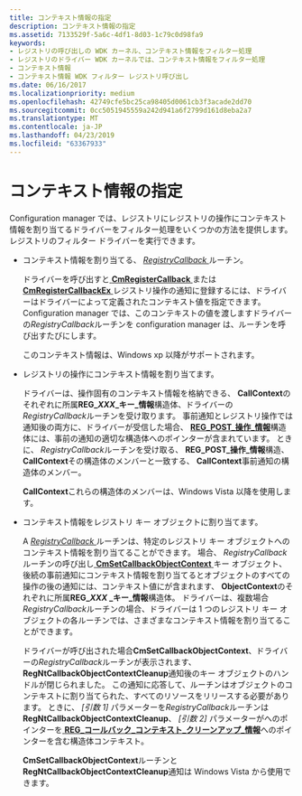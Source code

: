 ```yaml
---
title: コンテキスト情報の指定
description: コンテキスト情報の指定
ms.assetid: 7133529f-5a6c-4df1-8d03-1c79c0d98fa9
keywords:
- レジストリの呼び出しの WDK カーネル、コンテキスト情報をフィルター処理
- レジストリのドライバー WDK カーネルでは、コンテキスト情報をフィルター処理
- コンテキスト情報
- コンテキスト情報 WDK フィルター レジストリ呼び出し
ms.date: 06/16/2017
ms.localizationpriority: medium
ms.openlocfilehash: 42749cfe5bc25ca98405d0061cb3f3acade2dd70
ms.sourcegitcommit: 0cc5051945559a242d941a6f2799d161d8eba2a7
ms.translationtype: MT
ms.contentlocale: ja-JP
ms.lasthandoff: 04/23/2019
ms.locfileid: "63367933"
---
```

# <a name="specifying-context-information"></a>コンテキスト情報の指定


Configuration manager では、レジストリにレジストリの操作にコンテキスト情報を割り当てるドライバーをフィルター処理をいくつかの方法を提供します。 レジストリのフィルター ドライバーを実行できます。

-   コンテキスト情報を割り当てる、 [ *RegistryCallback* ](https://msdn.microsoft.com/library/windows/hardware/ff560903)ルーチン。

    ドライバーを呼び出すと[ **CmRegisterCallback** ](https://msdn.microsoft.com/library/windows/hardware/ff541918)または[ **CmRegisterCallbackEx** ](https://msdn.microsoft.com/library/windows/hardware/ff541921)レジストリ操作の通知に登録するには、ドライバーはドライバーによって定義されたコンテキスト値を指定できます。 Configuration manager では、このコンテキストの値を渡しますドライバーの*RegistryCallback*ルーチンを configuration manager は、ルーチンを呼び出すたびにします。

    このコンテキスト情報は、Windows xp 以降がサポートされます。

-   レジストリの操作にコンテキスト情報を割り当てます。

    ドライバーは、操作固有のコンテキスト情報を格納できる、 **CallContext**のそれぞれに所属**REG\_*XXX*\_キー\_情報**構造体、ドライバーの*RegistryCallback*ルーチンを受け取ります。 事前通知とレジストリ操作では通知後の両方に、ドライバーが受信した場合、 [ **REG\_POST\_操作\_情報**](https://msdn.microsoft.com/library/windows/hardware/ff560971)構造体には、事前の通知の適切な構造体へのポインターが含まれています。 ときに、 *RegistryCallback*ルーチンを受け取る、 **REG\_POST\_操作\_情報**構造、 **CallContext**その構造体のメンバーと一致する、 **CallContext**事前通知の構造体のメンバー。

    **CallContext**これらの構造体のメンバーは、Windows Vista 以降を使用します。

-   コンテキスト情報をレジストリ キー オブジェクトに割り当てます。

    A [ *RegistryCallback* ](https://msdn.microsoft.com/library/windows/hardware/ff560903)ルーチンは、特定のレジストリ キー オブジェクトへのコンテキスト情報を割り当てることができます。 場合、 *RegistryCallback*ルーチンの呼び出し[ **CmSetCallbackObjectContext** ](https://msdn.microsoft.com/library/windows/hardware/ff541924)キー オブジェクト、後続の事前通知にコンテキスト情報を割り当てるとオブジェクトのすべての操作の後の通知には、コンテキスト値にが含まれます、 **ObjectContext**のそれぞれに所属**REG\_*XXX* \_キー\_情報**構造体。 ドライバーは、複数場合*RegistryCallback*ルーチンの場合、ドライバーは 1 つのレジストリ キー オブジェクトの各ルーチンでは、さまざまなコンテキスト情報を割り当てることができます。

    ドライバーが呼び出された場合**CmSetCallbackObjectContext**、ドライバーの*RegistryCallback*ルーチンが表示されます、 **RegNtCallbackObjectContextCleanup**通知後のキー オブジェクトのハンドルが閉じられました。 この通知に応答して、ルーチンはオブジェクトのコンテキストに割り当てられた、すべてのリソースをリリースする必要があります。 ときに、 *[引数 1]* パラメーターを*RegistryCallback*ルーチンは**RegNtCallbackObjectContextCleanup**、 *[引数 2]* パラメーターがへのポインターを[ **REG\_コールバック\_コンテキスト\_クリーンアップ\_情報**](https://msdn.microsoft.com/library/windows/hardware/ff560919)へのポインターを含む構造体コンテキスト。

    **CmSetCallbackObjectContext**ルーチンと**RegNtCallbackObjectContextCleanup**通知は Windows Vista から使用できます。

 

 




